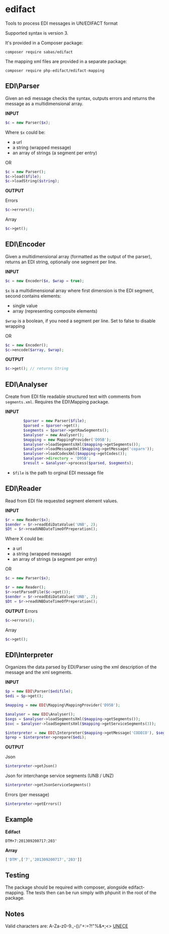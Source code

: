 edifact
=======

Tools to process EDI messages in UN/EDIFACT format

Supported syntax is version 3.

It's provided in a Composer package:

`composer require sabas/edifact`

The mapping xml files are provided in a separate package:

`composer require php-edifact/edifact-mapping`

EDI\Parser
------------------
Given an edi message checks the syntax, outputs errors and returns the message as a multidimensional array.

**INPUT**
```php
$c = new Parser($x);
```
Where `$x` could be:
* a url
* a string (wrapped message)
* an array of strings (a segment per entry)

OR

 ```php
$c = new Parser();
$c->load($file);
$c->loadString($string);
```

**OUTPUT**

Errors
```php
$c->errors();
```
Array
```php
$c->get();
```


EDI\Encoder
------------------
Given a multidimensional array (formatted as the output of the parser), returns an EDI string, optionally one segment per line.

**INPUT**
```php
$c = new Encoder($x, $wrap = true);
```
`$x` is a multidimensional array where first dimension is the EDI segment, second contains elements:
* single value
* array (representing composite elements)

`$wrap` is a boolean, if you need a segment per line. Set to false to disable wrapping

OR
```php
$c = new Encoder();
$c->encode($array, $wrap);
```

**OUTPUT**
```php
$c->get(); // returns String
```

EDI\Analyser
------------------
Create from EDI file readable structured text with comments from `segments.xml`.
Requires the EDI\Mapping package.

**INPUT**
```php
        $parser = new Parser($file);
        $parsed = $parser->get();
        $segments = $parser->getRawSegments();
        $analyser = new Analyser();
        $mapping = new MappingProvider('D95B');
        $analyser->loadSegmentsXml($mapping->getSegments());
        $analyser->loadMessageXml($mapping->getMessage('coparn'));
        $analyser->loadCodesXml($mapping->getCodes());
        $analyser->directory = 'D95B';
        $result = $analyser->process($parsed, $segments);                   

```
* `$file` is the path to orginal EDI message file



EDI\Reader
------------------
Read from EDI file requested segment element values.

**INPUT**
```php
$r = new Reader($x);
$sender = $r->readEdiDataValue('UNB', 2);
$Dt = $r->readUNBDateTimeOfPreperation();

```
Where X could be:
* a url
* a string (wrapped message)
* an array of strings (a segment per entry)

OR

```php
$c = new Parser($x);

$r = new Reader();
$r->setParsedFile($c->get());
$sender = $r->readEdiDataValue('UNB', 2);
$Dt = $r->readUNBDateTimeOfPreperation();
```

**OUTPUT**
Errors
```php
$c->errors();
```
Array
```php
$c->get();
```

EDI\Interpreter
---------------
Organizes the data parsed by EDI/Parser using the xml description of the message and the xml segments.

**INPUT**
```php
$p = new EDI\Parser($edifile);
$edi = $p->get();

$mapping = new EDI\Mapping\MappingProvider('D95B');

$analyser = new EDI\Analyser();
$segs = $analyser->loadSegmentsXml($mapping->getSegments());
$svc = $analyser->loadSegmentsXml($mapping->getServiceSegments(3));

$interpreter = new EDI\Interpreter($mapping->getMessage('CODECO'), $segs, $svc);
$prep = $interpreter->prepare($edi);
```

**OUTPUT**

Json
```php
$interpreter->getJson()
```

Json for interchange service segments (UNB / UNZ)
```php
$interpreter->getJsonServiceSegments()
```

Errors (per message)
```php
$interpreter->getErrors()
```

Example
-------

**Edifact**

`DTM+7:201309200717:203'`

**Array**
```php
['DTM',['7','201309200717','203']]
```

Testing
-------
The package should be required with composer, alongside edifact-mapping. The tests then can be run simply with phpunit in the root of the package.

Notes
------
Valid characters are: A-Za-z0-9.,-()/'+:=?!"%&*;<> [UNECE](http://www.unece.org/trade/untdid/texts/d422_d.htm#p5.1)
